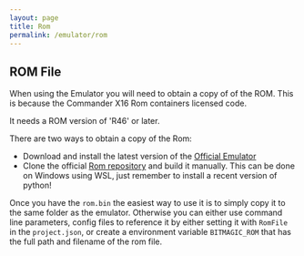 ```yaml
---
layout: page
title: Rom
permalink: /emulator/rom
---
```

## ROM File

When using the Emulator you will need to obtain a copy of of the ROM. This is because the Commander X16 Rom containers licensed code.

It needs a ROM version of 'R46' or later.

There are two ways to obtain a copy of the Rom:

- Download and install the latest version of the [Official Emulator](https://github.com/X16Community/x16-emulator/actions)
- Clone the official [Rom repository](https://github.com/X16Community/x16-rom) and build it manually. This can be done on Windows using WSL, just remember to install a recent version of python!

Once you have the `rom.bin` the easiest way to use it is to simply copy it to the same folder as the emulator. Otherwise you can either use command line parameters, config files to reference it by either setting it with `RomFile` in the `project.json`, or create a environment variable `BITMAGIC_ROM` that has the full path and filename of the rom file.
